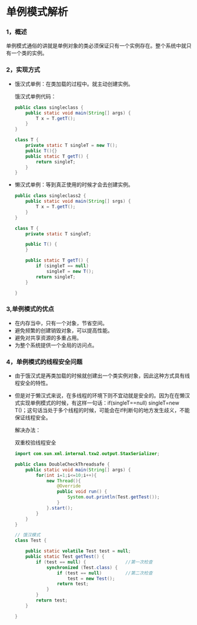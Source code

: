 # 单例模式解析

### 1，概述

单例模式通俗的讲就是单例对象的类必须保证只有一个实例存在。整个系统中就只有一个类的实例。

### 2，实现方式

+ 饿汉式单例：在类加载的过程中。就主动创建实例。

  饿汉式单例代码：

  ~~~ java
  public class singleclass {
      public static void main(String[] args) {
          T x = T.getT();
      }
  }
  
  class T {
      private static T singleT = new T();
      public T(){}
      public static T getT() {
          return singleT;
      }
  }
  ~~~

+ 懒汉式单例：等到真正使用的时候才会去创建实例。

  ~~~ java
  public class singleclass2 {
      public static void main(String[] srgs) {
          T x = T.getT();
      }
  }
  
  class T {
      private static T singleT;
  
      public T() {
      }
  
      public static T getT() {
          if (singleT == null)
              singleT = new T();
          return singleT;
      }
  
  }
  ~~~

### 3,单例模式的优点

+ 在内存当中，只有一个对象，节省空间。
+ 避免频繁的创建销毁对象，可以提高性能。
+ 避免对共享资源的多重占用。
+ 为整个系统提供一个全局的访问点。

### 4，单例模式的线程安全问题

+ 由于饿汉式是再类加载的时候就创建出一个类实例对象，因此这种方式具有线程安全的特性。

+ 但是对于懒汉式来说，在多线程的环境下则不宜动就是安全的。因为在在懒汉式实现单例模式的时候，有这样一句话：if(singleT==null) singleT=new T()；这句话当处于多个线程的时候，可能会在if判断句的地方发生歧义，不能保证线程安全。

  解决办法：

  双重校验线程安全

  ~~~ java
  import com.sun.xml.internal.txw2.output.StaxSerializer;
  
  public class DoubleCheckThreadsafe {
      public static void main(String[] args) {
          for(int i=1;i<=10;i++){
              new Thread(){
                  @Override
                  public void run() {                    
                      System.out.println(Test.getTest());
                  }
              }.start();
          }
      }
  }
  
  // 饿汉模式
  class Test {
  
      public static volatile Test test = null;
      public static Test getTest() {
          if (test == null) {               //第一次检查
              synchronized (Test.class) {
                  if (test == null)         //第二次检查
                      test = new Test();
                  return test;
              }
          }
          return test;
      }
  
  }
  ~~~


